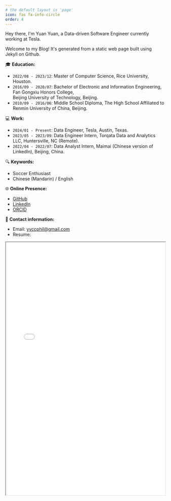 ```yaml
---
# the default layout is 'page'
icon: fas fa-info-circle
order: 4
---
```


Hey there, I'm Yuan Yuan, a Data-driven Software Engineer currently working at Tesla.

Welcome to my Blog! It's generated from a static web page built using Jekyll on Github.

🎓 **Education:**
- `2022/08 - 2023/12`: Master of Computer Science, Rice University, Houston.
- `2016/09 - 2020/07`: Bachelor of Electronic and Information Engineering, Fan Gongxiu Honors College,<br>Beijing University of Technology, Beijing.
- `2010/09 - 2016/06`: Middle School Diploma, The High School Affiliated to Renmin University of China, Beijing.

💻 **Work:**
- `2024/01 - Present`: Data Engineer, Tesla, Austin, Texas.
- `2023/05 - 2023/09`: Data Engineer Intern, Torqata Data and Analytics LLC, Huntersville, NC (Remote).
- `2022/04 - 2022/07`: Data Analyst Intern, Maimai (Chinese version of LinkedIn), Beijing, China.

🔍 **Keywords:**

* Soccer Enthusiast
* Chinese (Mandarin) / English

🌐 **Online Presence:**

* [GitHub](https://github.com/yyccPhil/)
* [LinkedIn](https://www.linkedin.com/in/philyy/)
* [ORCID](https://orcid.org/0000-0001-8335-1655/)

📧 **Contact information:**

* Email: [yyccphil@gmail.com](mailto:yyccphil@gmail.com)
* Resume:
<iframe src="/assets/files/Yuan_Resume_2025.pdf" width="100%" height='800'></iframe>

